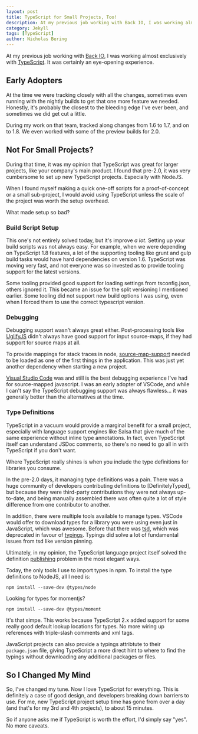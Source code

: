 ```yaml
---
layout: post
title: TypeScript for Small Projects, Too!
description: At my previous job working with Back IO, I was working almost exclusively with TypeScript. It was certainly an eye-opening experience. In this article, I provide a bit of an update on the TypeScript developer experience.
category: Jekyll
tags: [TypeScript]
author: Nicholas Bering
---
```


At my previous job working with [Back IO][1], I was working almost
exclusively with [TypeScript][2]. It was certainly an eye-opening experience.

## Early Adopters

At the time we were tracking closely with all the changes, sometimes even running
with the nightly builds to get that one more feature we needed. Honestly, it's
probably the closest to the bleeding edge I've ever been, and sometimes we did
get cut a little.

During my work on that team, tracked along changes from 1.6 to 1.7, and on to
1.8. We even worked with some of the preview builds for 2.0.

## Not For Small Projects?

During that time, it was my opinion that TypeScript was great for larger
projects, like your company's main product. I found that pre-2.0, it was very
cumbersome to set up new TypeScript projects. Especially with NodeJS.

When I found myself making a quick one-off scripts for a proof-of-concept or
a small sub-project, I would avoid using TypeScript unless the scale of the
project was worth the setup overhead.

What made setup so bad?

### Build Script Setup

This one's not entirely solved today, but it's improve *a lot*. Setting up
your build scripts was not always easy. For example, when we were depending
on TypeScript 1.8 features, a lot of the supporting tooling like grunt and
gulp build tasks would have hard dependencies on version 1.6. TypeScript
was moving very fast, and not everyone was so invested as to provide tooling
support for the latest versions.

Some tooling provided good support for loading settings from tsconfig.json,
others ignored it. This became an issue for the split versioning I mentioned
earlier. Some tooling did not support new build options I was using, even
when I forced them to use the correct typescript version.

### Debugging

Debugging support wasn't always great either. Post-processing tools like
[UglifyJS][4] didn't always have good support for input source-maps, if
they had support for source maps at all.

To provide mappings for stack traces in node, [source-map-support][5] needed
to be loaded as one of the first things in the application. This was just yet
another dependency when starting a new project.

[Visual Studio Code][6] was and still is the best debugging experience I've had
for source-mapped javascript. I was an early adopter of VSCode, and while I
can't say the TypeScript debugging support was always flawless... it was
generally better than the alternatives at the time.

### Type Definitions

TypeScript in a vacuum would provide a marginal benefit for a small project,
especially with language support engines like Salsa that give much of the same
experience without inline type annotations. In fact, even TypeScript itself
can understand JSDoc comments, so there's no need to go all in with TypeScript
if you don't want.

Where TypeScript really shines is when you include the type definitions for
libraries you consume.

In the pre-2.0 days, it managing type definitions was a pain. There was a huge
community of developers contributing definitions to [DefinitelyTyped], but
because they were third-party contributions they were not always up-to-date,
and being manually assembled there was often quite a lot of style difference
from one contributor to another.

In addition, there were multiple tools available to manage types. VSCode would
offer to download types for a library you were using even just in JavaScript,
which was awesome. Before that there was [tsd][8], which was deprecated in
favour of [typings][9]. Typings did solve a lot of fundamental issues from
tsd like version pinning.

Ultimately, in my opinion, the TypeScript language project itself solved
the definition [publishing][10] problem in the most elegant ways.

Today, the only tools I use to import types in npm. To install the type definitions
to NodeJS, all I need is:

```
npm install --save-dev @types/node
```

Looking for types for momentjs?

```
npm install --save-dev @types/moment
```

It's that simpe. This works because TypeScript 2.x added support for some
really good default lookup locations for types. No more wiring up references
with triple-slash comments and xml tags.

JavaScript projects can also provide a typings attribtute to their `package.json` file,
giving TypeScript a more direct hint to where to find the typings without downloading
any additional packages or files.

## So I Changed My Mind

So, I've changed my tune. Now I love TypeScript for everything. This is definitely
a case of good design, and developers breaking down barriers to use. For me, new
TypeScript project setup time has gone from over a day (and that's for my 3rd and 4th
projects), to about 15 minutes.

So if anyone asks me if TypeScript is worth the effort, I'd simply say "yes". No more
caveats.

[1]: http://back.io/
[2]: http://www.typescriptlang.org/
[3]: https://www.npmjs.com/package/ts-node
[4]: https://github.com/mishoo/UglifyJS
[5]: https://www.npmjs.com/package/source-map-support
[6]: https://code.visualstudio.com/
[7]: https://github.com/DefinitelyTyped/DefinitelyTyped
[8]: https://github.com/DefinitelyTyped/tsd
[9]: https://github.com/typings/typings
[10]: https://www.typescriptlang.org/docs/handbook/declaration-files/publishing.html
